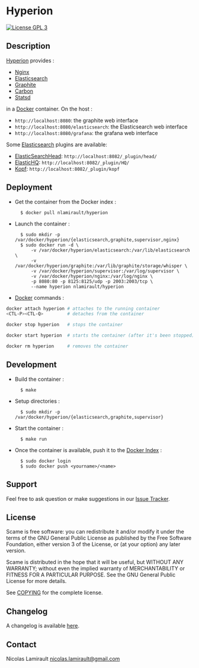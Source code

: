# Hyperion

[![License GPL 3][badge-license]][COPYING]

## Description

[Hyperion][] provides :
* [Nginx][]
* [Elasticsearch][]
* [Graphite][]
* [Carbon][]
* [Statsd][]

in a [Docker][] container.
On the host :
* `http://localhost:8080`: the graphite web interface
* `http://localhost:8080/elasticsearch`: the Elasticsearch web interface
* `http://localhost:8080/grafana`: the grafana web interface

Some [Elasticsearch][] plugins are available:
* [ElasticSearchHead][]: `http://localhost:8082/_plugin/head/`
* [ElasticHQ][]: `http://localhost:8082/_plugin/HQ/`
* [Kopf][]: `http://localhost:8082/_plugin/kopf`

## Deployment

* Get the container from the Docker index :

        $ docker pull nlamirault/hyperion

* Launch the container :

        $ sudo mkdir -p /var/docker/hyperion/{elasticsearch,graphite,supervisor,nginx}
        $ sudo docker run -d \
            -v /var/docker/hyperion/elasticsearch:/var/lib/elasticsearch \
		    -v /var/docker/hyperion/graphite:/var/lib/graphite/storage/whisper \
		    -v /var/docker/hyperion/supervisor:/var/log/supervisor \
   		    -v /var/docker/hyperion/nginx:/var/log/nginx \
		    -p 8080:80 -p 8125:8125/udp -p 2003:2003/tcp \
		    --name hyperion nlamirault/hyperion

* [Docker][] commands :
```bash
docker attach hyperion # attaches to the running container
<CTL-P><CTL-Q>         # detaches from the container

docker stop hyperion   # stops the container

docker start hyperion  # starts the container (after it's been stopped)

docker rm hyperion     # removes the container
```


## Development

* Build the container :

        $ make

* Setup directories :

        $ sudo mkdir -p /var/docker/hyperion/{elasticsearch,graphite,supervisor}

* Start the container :

        $ make run

* Once the container is available, push it to the [Docker Index](index.docker.io) :

        $ sudo docker login
        $ sudo docker push <yourname>/<name>


## Support

Feel free to ask question or make suggestions in our [Issue Tracker][].


## License

Scame is free software: you can redistribute it and/or modify it under the
terms of the GNU General Public License as published by the Free Software
Foundation, either version 3 of the License, or (at your option) any later
version.

Scame is distributed in the hope that it will be useful, but WITHOUT ANY
WARRANTY; without even the implied warranty of MERCHANTABILITY or FITNESS FOR A
PARTICULAR PURPOSE.  See the GNU General Public License for more details.

See [COPYING][] for the complete license.


## Changelog

A changelog is available [here](ChangeLog.md).


## Contact

Nicolas Lamirault <nicolas.lamirault@gmail.com>



[Hyperion]: https://github.com/nlamirault/hyperion
[Docker]: https://www.docker.io
[COPYING]: https://github.com/nlamirault/scame/blob/master/COPYING
[badge-license]: https://img.shields.io/badge/license-GPL_3-green.svg?style=flat
[Issue tracker]: https://github.com/nlamirault/hyperion/issues

[Nginx]: http://nginx.org
[Elasticsearch]: http://www.elasticsearch.org/
[Graphite]: http://graphite.readthedocs.org/en/latest
[Carbon]: http://graphite.readthedocs.org/en/latest/carbon-daemons.html
[Statsd]: https://github.com/etsy/statsd/wiki

[ElasticSearchHead]: http://mobz.github.io/elasticsearch-head/
[ElasticHQ]: http://www.elastichq.org
[Kopf]: https://github.com/lmenezes/elasticsearch-kopf
